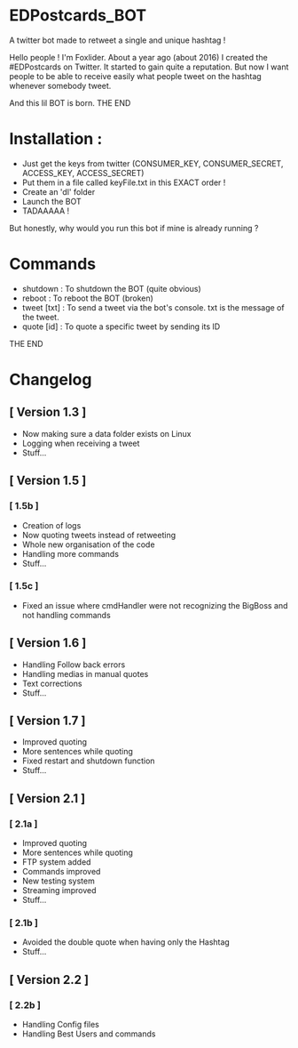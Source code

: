 # EDPostcards_BOT
A twitter bot made to retweet a single and unique hashtag ! 

Hello people ! I'm Foxlider. 
About a year ago (about 2016) I created the #EDPostcards on Twitter. It started to gain quite a reputation. 
But now I want people to be able to receive easily what people tweet on the hashtag whenever somebody tweet. 

And this lil BOT is born. THE END


# Installation : 
  - Just get the keys from twitter (CONSUMER_KEY, CONSUMER_SECRET, ACCESS_KEY, ACCESS_SECRET) 
  - Put them in a file called keyFile.txt in this EXACT order ! 
  - Create an 'dl' folder
  - Launch the BOT
  - TADAAAAA !

But honestly, why would you run this bot if mine is already running ?

# Commands
  - shutdown    : To shutdown the BOT (quite obvious)
  - reboot      : To reboot the BOT (broken)
  - tweet [txt] : To send a tweet via the bot's console. txt is the message of the tweet.
  - quote [id]  : To quote a specific tweet by sending its ID

THE END


# Changelog

## [ Version 1.3 ]
- Now making sure a data folder exists on Linux
- Logging when receiving a tweet
- Stuff...

## [ Version 1.5 ]
###   [ 1.5b ]
- Creation of logs
- Now quoting tweets instead of retweeting
- Whole new organisation of the code
- Handling more commands
- Stuff...
###   [ 1.5c ]
- Fixed an issue where cmdHandler were not recognizing the BigBoss and not handling commands

## [ Version 1.6 ]
- Handling Follow back errors
- Handling medias in manual quotes
- Text corrections
- Stuff...
## [ Version 1.7 ]
- Improved quoting
- More sentences while quoting
- Fixed restart and shutdown function
- Stuff...

## [ Version 2.1 ]
###   [ 2.1a ]
- Improved quoting
- More sentences while quoting
- FTP system added
- Commands improved
- New testing system
- Streaming improved
- Stuff...
###   [ 2.1b ]
- Avoided the double quote when having only the Hashtag
- Stuff...

## [ Version 2.2 ]
###   [ 2.2b ]
- Handling Config files 
- Handling Best Users and commands